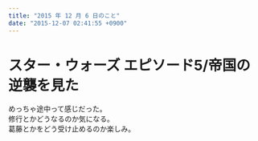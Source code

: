 ```yaml
---
title: "2015 年 12 月 6 日のこと"
date: "2015-12-07 02:41:55 +0900"
---
```


# スター・ウォーズ エピソード5/帝国の逆襲を見た

めっちゃ途中って感じだった。  
修行とかどうなるのか気になる。  
葛藤とかをどう受け止めるのか楽しみ。
